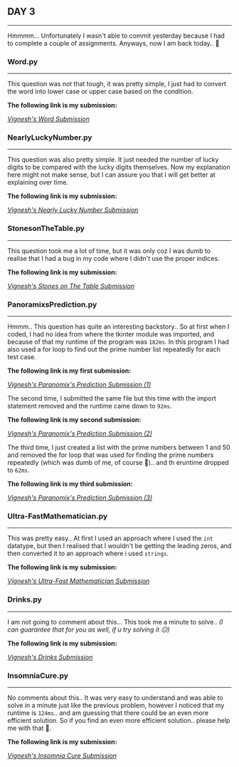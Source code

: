 ## **DAY 3**
---
Hmmmm... Unfortunately I wasn't able to commit yesterday because I had to complete a couple of assignments. Anyways, now I am back today.. 🙂

### **Word.py**
---
This question was not that tough, it was pretty simple, I just had to convert the word into lower case or upper case based on the condition.

**The following link is my submission:**

*[Vignesh's Word Submission](https://codeforces.com/problemset/submission/59/149197561)*

### **NearlyLuckyNumber.py**
---
This question was also pretty simple. It just needed the number of lucky digits to be compared with the lucky digits themselves. Now my explanation here might not make sense, but I can assure you that I will get better at explaining over time.

**The following link is my submission:**

*[Vignesh's Nearly Lucky Number Submission](https://codeforces.com/problemset/submission/110/149197866)*

### **StonesonTheTable.py**
---
This question took me a lot of time, but it was only coz I was dumb to realise that I had a bug in my code where I didn't use the proper indices.

**The following link is my submission:**

*[Vignesh's Stones on The Table Submission](https://codeforces.com/problemset/submission/266/149204030)*

### **PanoramixsPrediction.py**
---
Hmmm.. This question has quite an interesting backstory.. So at first when I coded, I had no idea from where the tkinter module was imported, and because of that my runtime of the program was `182ms`. In this program I had also used a for loop to find out the prime number list repeatedly for each test case.

**The following link is my first submission:**

*[Vignesh's Paranomix's Prediction Submission (1)](https://codeforces.com/problemset/submission/80/149204899)*

The second time, I submitted the same file but this time with the import statement removed and the runtime came down to `92ms`.

**The following link is my second submission:**

*[Vignesh's Paranomix's Prediction Submission (2)](https://codeforces.com/problemset/submission/80/149205029)*

The third time, I just created a list with the prime numbers between 1 and 50 and removed the for loop that was used for finding the prime numbers repeatedly (which was dumb of me, of course 🤦).. and th eruntime dropped to `62ms`.

**The following link is my third submission:**

*[Vignesh's Paranomix's Prediction Submission (3)](https://codeforces.com/problemset/submission/80/149205040)*

### **Ultra-FastMathematician.py**
---
This was pretty easy.. At first I used an approach where I used the `int` datatype, but then I realised that I wouldn't be getting the leading zeros, and then converted it to an approach where i used `strings`.

**The following link is my submission:**

*[Vignesh's Ultra-Fast Mathematician Submission](https://codeforces.com/problemset/submission/61/149206300)*

### **Drinks.py**
---
I am not going to comment about this... This took me a minute to solve.. *(I can guarantee that for you as well, if u try solving it 😐)*

**The following link is my submission:**

*[Vignesh's Drinks Submission](https://codeforces.com/problemset/submission/200/149207107)*

### **InsomniaCure.py**
---
No comments about this.. It was very easy to understand and was able to solve in a minute just like the previous problem, however I noticed that my runtime is `124ms`.. and am guessing that there could be an even more efficient solution. So if you find an even more efficient solution.. please help me with that 🙂.

**The following link is my submission:**

*[Vignesh's Insomnia Cure Submission](https://codeforces.com/problemset/submission/148/149207563)*